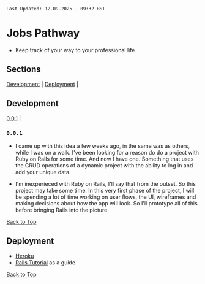 `Last Updated: 12-09-2025 - 09:32 BST`

# Jobs Pathway
  + Keep track of your way to your professional life

## Sections 

[Development](#development) | 
[Deployment](#deployment) |

## 

## Development

[0.0.1](#001) | 

### `0.0.1` 

  + I came up with this idea a few weeks ago, in the same was as others, while I was on a walk. I've been looking for a reason do do a project with Ruby on Rails for some time. And now I have one. Something that uses the CRUD operations of a dynamic project with the ability to log in and add your unique data.

  + I'm inexperieced with Ruby on Rails, I'll say that from the outset. So this project may take some time. In this very first phase of the project, I will be spending a lot of time working on user flows, the UI, wireframes and making decisions about how the app will look. So I'll prototype all of this before bringing Rails into the picture.

[Back to Top](#development)

## Deployment

+ [Heroku](https://www.heroku.com/)
+ [Rails Tutorial](https://www.railstutorial.org/book) as a guide.


[Back to Top](#sections)